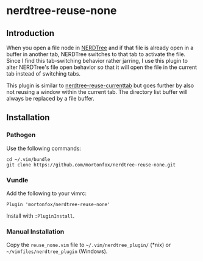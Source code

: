 # nerdtree-reuse-none

## Introduction

When you open a file node in [NERDTree](https://github.com/scrooloose/nerdtree)
and if that file is already open in a buffer in another tab, NERDTree switches
to that tab to activate the file. Since I find this tab-switching behavior
rather jarring, I use this plugin to alter NERDTree's file open behavior so
that it will open the file in the current tab instead of switching tabs.

This plugin is similar to
[nerdtree-reuse-currenttab](https://github.com/mortonfox/nerdtree-reuse-currenttab)
but goes further by also not reusing a window within the current tab. The
directory list buffer will always be replaced by a file buffer.

## Installation

### Pathogen

Use the following commands:

    cd ~/.vim/bundle
    git clone https://github.com/mortonfox/nerdtree-reuse-none.git

### Vundle

Add the following to your vimrc:

    Plugin 'mortonfox/nerdtree-reuse-none'

Install with ```:PluginInstall```.

### Manual Installation

Copy the ```reuse_none.vim``` file to ```~/.vim/nerdtree_plugin/``` (*nix)
or ```~/vimfiles/nerdtree_plugin``` (Windows).

